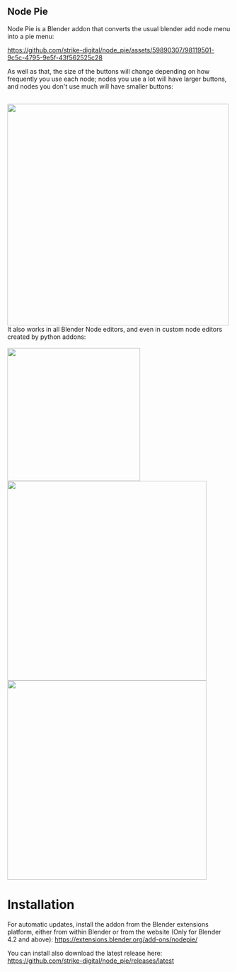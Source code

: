 ## Node Pie

Node Pie is a Blender addon that converts the usual blender add node menu into a pie menu:


https://github.com/strike-digital/node_pie/assets/59890307/98119501-9c5c-4795-9e5f-43f562525c28
<!-- ![Using the addon](https://thumbs.gfycat.com/QuestionableImaginativeEft-size_restricted.gif) -->


As well as that, the size of the buttons will change depending on how frequently you use each node; nodes you use a lot will have larger buttons, and nodes you don't use much will have smaller buttons:

<br>
<img src="https://raw.githubusercontent.com/strike-digital/node_pie/main/images/Node Pie shader.jpg" width=500>
<!-- ![The node pie](https://raw.githubusercontent.com/strike-digital/node_pie/main/images/Node%20Pie%20shader.jpg) -->

<br>
It also works in all Blender Node editors, and even in custom node editors created by python addons:
<br>
<br>

<img src="https://raw.githubusercontent.com/strike-digital/node_pie/main/images/Node Pie compositor.jpg" width=300>
<img src="https://raw.githubusercontent.com/strike-digital/node_pie/main/images/Node Pie geometry.jpg" width=450>
<img src="https://raw.githubusercontent.com/strike-digital/node_pie/main/images/Node Pie serpens.jpg" width=450>

# Installation
For automatic updates, install the addon from the Blender extensions platform, either from within Blender or from the website (Only for Blender 4.2 and above): https://extensions.blender.org/add-ons/nodepie/

You can install also download the latest release here: https://github.com/strike-digital/node_pie/releases/latest

<!-- todo -->
<!-- Redo layout -->